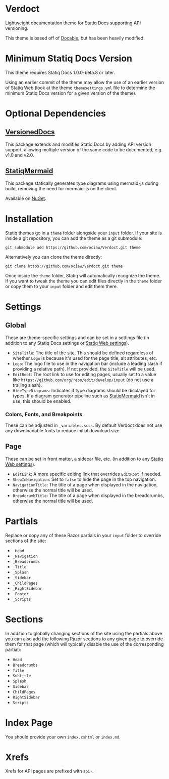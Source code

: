 # Verdoct

Lightweight documentation theme for Statiq Docs supporting API versioning.

This theme is based off of [Docable](https://github.com/statiqdev/Docable), but has been heavily modified.

# Minimum Statiq Docs Version

This theme requires Statiq Docs 1.0.0-beta.8 or later.

Using an earlier commit of the theme may allow the use of an earlier version of Statiq Web (look at the theme `themesettings.yml` file to determine the minimum Statiq Docs version for a given version of the theme).

# Optional Dependencies

## [VersionedDocs]()
This package extends and modifies Statiq.Docs by adding API version support, allowing multiple version of the same code to be documented, e.g. v1.0 and v2.0. 

## [StatiqMermaid](https://github.com/ociaw/StatiqMermaid)
This package statically generates type diagrams using mermaid-js during build, removing the need for mermaid-js on the client.

Available on [NuGet](https://www.nuget.org/packages/Ociaw.StatiqMermaid/).

# Installation

Statiq themes go in a `theme` folder alongside your `input` folder. If your site is inside a git repository, you can add the theme as a git submodule:

```
git submodule add https://github.com/ociaw/Verdoct.git theme
```

Alternatively you can clone the theme directly:

```
git clone https://github.com/ociaw/Verdoct.git theme
```

Once inside the `theme` folder, Statiq will automatically recognize the theme. If you want to tweak the theme you can edit files directly in the `theme` folder or copy them to your `input` folder and edit them there.

# Settings

## Global

These are theme-specific settings and can be set in a settings file (in addition to any Statiq Docs settings or [Statiq Web settings](https://statiq.dev/web/configuration/settings)).

- `SiteTitle`: The title of the site. This should be defined regardless of whether `Logo` is because it's used for the page title, alt attributes, etc. 
- `Logo`: The logo file to use in the navigation bar (include a leading slash if providing a relative path). If not provided, the `SiteTitle` will be used.
- `EditRoot`: The root link to use for editing pages, usually set to a value like `https://github.com/org/repo/edit/develop/input` (do not use a trailing slash).
- `HideTypeDiagrams`: Indicates if type diagrams should be displayed for types. If a diagram generator pipeline such as
[StatiqMermaid](https://github.com/ociaw/StatiqMermaid) isn't in use, this should be enabled.

### Colors, Fonts, and Breakpoints

These can be adjusted in `_variables.scss`. By default Verdoct does not use any downloadable fonts to reduce initial download size.

## Page

These can be set in front matter, a sidecar file, etc. (in addition to any [Statiq Web settings](https://statiq.dev/web/configuration/settings)).

- `EditLink`: A more specific editing link that overrides `EditRoot` if needed.
- `ShowInNavigation`: Set to `false` to hide the page in the top navigation.
- `NavigationTitle`: The title of a page when displayed in the navigation, otherwise the normal title will be used.
- `BreadcrumbTitle`: The title of a page when displayed in the breadcrumbs, otherwise the normal title will be used.

# Partials

Replace or copy any of these Razor partials in your `input` folder to override sections of the site:

- `_Head`
- `_Navigation`
- `_Breadcrumbs`
- `_Title`
- `_Splash`
- `_Sidebar`
- `_ChildPages`
- `_RightSidebar`
- `_Footer`
- `_Scripts`

# Sections

In addition to globally changing sections of the site using the partials above you can also add the following Razor sections to any given page to override them for that page (which will typically disable the use of the corresponding partial):

- `Head`
- `Breadcrumbs`
- `Title`
- `Subtitle`
- `Splash`
- `Sidebar`
- `ChildPages`
- `RightSidebar`
- `Scripts`

# Index Page

You should provide your own `index.cshtml` or `index.md`.

# Xrefs

Xrefs for API pages are prefixed with `api-`.